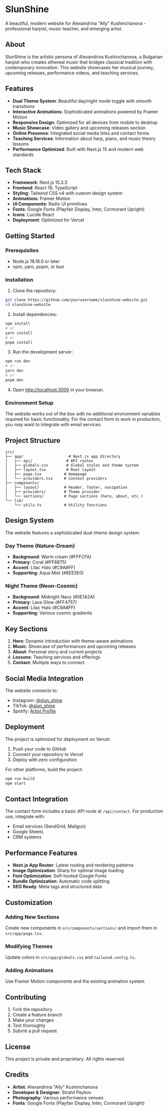 # SlunShine

A beautiful, modern website for Alexandrina "Ally" Kushinchanova - professional harpist, music teacher, and emerging artist.

## About

SlunShine is the artistic persona of Alexandrina Kushinchanova, a Bulgarian harpist who creates ethereal music that bridges classical tradition with contemporary innovation. This website showcases her musical journey, upcoming releases, performance videos, and teaching services.

## Features

- **Dual Theme System**: Beautiful day/night mode toggle with smooth transitions
- **Interactive Animations**: Sophisticated animations powered by Framer Motion
- **Responsive Design**: Optimized for all devices from mobile to desktop
- **Music Showcase**: Video gallery and upcoming releases section
- **Online Presence**: Integrated social media links and contact forms
- **Teaching Services**: Information about harp, piano, and music theory lessons
- **Performance Optimized**: Built with Next.js 15 and modern web standards

## Tech Stack

- **Framework**: Next.js 15.3.3
- **Frontend**: React 19, TypeScript
- **Styling**: Tailwind CSS v4 with custom design system
- **Animations**: Framer Motion
- **UI Components**: Radix UI primitives
- **Fonts**: Google Fonts (Playfair Display, Inter, Cormorant Upright)
- **Icons**: Lucide React
- **Deployment**: Optimized for Vercel

## Getting Started

### Prerequisites

- Node.js 18.18.0 or later
- npm, yarn, pnpm, or bun

### Installation

1. Clone the repository:
```bash
git clone https://github.com/yourusername/slunshine-website.git
cd slunshine-website
```

2. Install dependencies:
```bash
npm install
# or
yarn install
# or
pnpm install
```

3. Run the development server:
```bash
npm run dev
# or
yarn dev
# or
pnpm dev
```

4. Open [http://localhost:3000](http://localhost:3000) in your browser.

### Environment Setup

The website works out of the box with no additional environment variables required for basic functionality. For the contact form to work in production, you may want to integrate with email services.

## Project Structure

```
src/
├── app/                    # Next.js app directory
│   ├── api/               # API routes
│   ├── globals.css        # Global styles and theme system
│   ├── layout.tsx         # Root layout
│   ├── page.tsx          # Homepage
│   └── providers.tsx     # Context providers
├── components/
│   ├── layout/           # Header, footer, navigation
│   ├── providers/        # Theme provider
│   └── sections/         # Page sections (hero, about, etc.)
└── lib/
    └── utils.ts          # Utility functions
```

## Design System

The website features a sophisticated dual-theme design system:

### Day Theme (Nature-Dream)
- **Background**: Warm cream (#FFFCFA)
- **Primary**: Coral (#FF8875)
- **Accent**: Lilac Halo (#C9A8FF)
- **Supporting**: Aqua Mist (#8EE5E0)

### Night Theme (Neon-Cosmic)
- **Background**: Midnight Navy (#0E1A2A)
- **Primary**: Lava Glow (#FF4757)
- **Accent**: Lilac Halo (#C9A8FF)
- **Supporting**: Various cosmic gradients

## Key Sections

1. **Hero**: Dynamic introduction with theme-aware animations
2. **Music**: Showcase of performances and upcoming releases
3. **About**: Personal story and current projects
4. **Lessons**: Teaching services and offerings
5. **Contact**: Multiple ways to connect

## Social Media Integration

The website connects to:
- Instagram: [@slun_shine](https://instagram.com/slun_shine)
- TikTok: [@slun_shine](https://www.tiktok.com/@slun_shine)
- Spotify: [Artist Profile](https://open.spotify.com/user/akartu113?si=e0ed233e08044e48)

## Deployment

The project is optimized for deployment on Vercel:

1. Push your code to GitHub
2. Connect your repository to Vercel
3. Deploy with zero configuration

For other platforms, build the project:

```bash
npm run build
npm start
```

## Contact Integration

The contact form includes a basic API route at `/api/contact`. For production use, integrate with:
- Email services (SendGrid, Mailgun)
- Google Sheets
- CRM systems

## Performance Features

- **Next.js App Router**: Latest routing and rendering patterns
- **Image Optimization**: Sharp for optimal image loading
- **Font Optimization**: Self-hosted Google Fonts
- **Bundle Optimization**: Automatic code splitting
- **SEO Ready**: Meta tags and structured data

## Customization

### Adding New Sections
Create new components in `src/components/sections/` and import them in `src/app/page.tsx`.

### Modifying Themes
Update colors in `src/app/globals.css` and `tailwind.config.ts`.

### Adding Animations
Use Framer Motion components and the existing animation system.

## Contributing

1. Fork the repository
2. Create a feature branch
3. Make your changes
4. Test thoroughly
5. Submit a pull request

## License

This project is private and proprietary. All rights reserved.

## Credits

- **Artist**: Alexandrina "Ally" Kushinchanova
- **Developer & Designer**: Strahil Peykov
- **Photography**: Various performance venues
- **Fonts**: Google Fonts (Playfair Display, Inter, Cormorant Upright)
